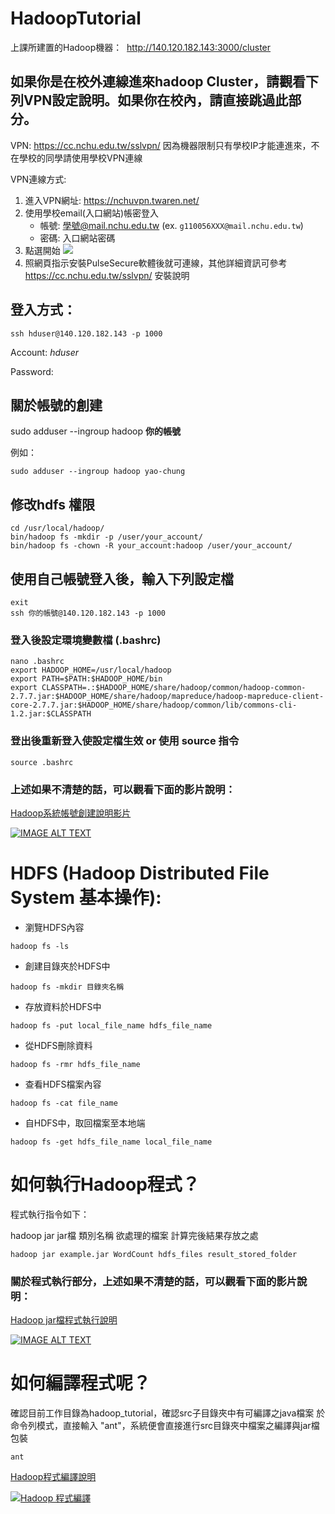 # HadoopTutorial


上課所建置的Hadoop機器：
  http://140.120.182.143:3000/cluster


## 如果你是在校外連線進來hadoop Cluster，請觀看下列VPN設定說明。如果你在校內，請直接跳過此部分。
VPN: https://cc.nchu.edu.tw/sslvpn/
因為機器限制只有學校IP才能連進來，不在學校的同學請使用學校VPN連線

VPN連線方式:
1. 進入VPN網址: https://nchuvpn.twaren.net/
2. 使用學校email(入口網站)帳密登入
   - 帳號: 學號@mail.nchu.edu.tw (ex. `g110056XXX@mail.nchu.edu.tw`)
   - 密碼: 入口網站密碼
3. 點選開始 ![](https://cc.nchu.edu.tw/sslvpn/images/win_2.jpg)
4. 照網頁指示安裝PulseSecure軟體後就可連線，其他詳細資訊可參考 https://cc.nchu.edu.tw/sslvpn/ 安裝說明

## 登入方式：
```shell
ssh hduser@140.120.182.143 -p 1000
```

Account: _hduser_

Password: 

## 關於帳號的創建

sudo adduser --ingroup hadoop **你的帳號**

例如：

```shell
sudo adduser --ingroup hadoop yao-chung 
```

## 修改hdfs 權限

```shell
cd /usr/local/hadoop/
bin/hadoop fs -mkdir -p /user/your_account/
bin/hadoop fs -chown -R your_account:hadoop /user/your_account/
```

## 使用自己帳號登入後，輸入下列設定檔
```shell
exit
ssh 你的帳號@140.120.182.143 -p 1000
```
### 登入後設定環境變數檔 (.bashrc)
```shell
nano .bashrc
export HADOOP_HOME=/usr/local/hadoop
export PATH=$PATH:$HADOOP_HOME/bin
export CLASSPATH=.:$HADOOP_HOME/share/hadoop/common/hadoop-common-2.7.7.jar:$HADOOP_HOME/share/hadoop/mapreduce/hadoop-mapreduce-client-core-2.7.7.jar:$HADOOP_HOME/share/hadoop/common/lib/commons-cli-1.2.jar:$CLASSPATH

```
### 登出後重新登入使設定檔生效 or 使用 source 指令
```shell
source .bashrc
```


### 上述如果不清楚的話，可以觀看下面的影片說明：
[Hadoop系統帳號創建說明影片](https://youtu.be/KP4E2E2yuOw)

[![IMAGE ALT TEXT](https://i9.ytimg.com/vi/KP4E2E2yuOw/mq1.jpg?sqp=CPDA85kG&rs=AOn4CLAQyh9Z_UnYxB1bDpo4NVHaxK_d_A)](https://youtu.be/KP4E2E2yuOw "Hadoop操作")




# HDFS (Hadoop Distributed File System 基本操作):

* 瀏覽HDFS內容
``` shell
hadoop fs -ls 
```

* 創建目錄夾於HDFS中
```shell
hadoop fs -mkdir 目錄夾名稱
```

* 存放資料於HDFS中
```shell
hadoop fs -put local_file_name hdfs_file_name
```

* 從HDFS刪除資料
```shell
hadoop fs -rmr hdfs_file_name
```

* 查看HDFS檔案內容
```shell
hadoop fs -cat file_name
```

* 自HDFS中，取回檔案至本地端
```shell
hadoop fs -get hdfs_file_name local_file_name
```

# 如何執行Hadoop程式？
程式執行指令如下：

hadoop jar jar檔 類別名稱 欲處理的檔案 計算完後結果存放之處
```shell
hadoop jar example.jar WordCount hdfs_files result_stored_folder

```


### 關於程式執行部分，上述如果不清楚的話，可以觀看下面的影片說明：

[Hadoop jar檔程式執行說明](https://youtu.be/L2FheR8ByFo)

[![IMAGE ALT TEXT](https://i9.ytimg.com/vi/L2FheR8ByFo/mq2.jpg?sqp=CNTa85kG&rs=AOn4CLBwuIrEJ42Kn89oz0HtTZZTHnlyIQ&retry=5)](https://youtu.be/L2FheR8ByFo "Hadoop操作")


# 如何編譯程式呢？
確認目前工作目錄為hadoop_tutorial，確認src子目錄夾中有可編譯之java檔案
於命令列模式，直接輸入 "ant"，系統便會直接進行src目錄夾中檔案之編譯與jar檔包裝

```shell
ant
```

[Hadoop程式編譯說明](https://youtu.be/WPcnytCjyf8)

[![Hadoop 程式編譯](https://i9.ytimg.com/vi/L2FheR8ByFo/mq2.jpg?sqp=CNTa85kG&rs=AOn4CLBwuIrEJ42Kn89oz0HtTZZTHnlyIQ&retry=5)](https://youtu.be/WPcnytCjyf8 "Hadoop 程式編譯")


